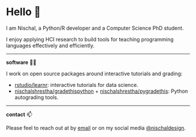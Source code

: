 # Hello :wave:

I am Nischal, a Python/R developer and a Computer Science PhD student. 

I enjoy applying HCI research to build tools for teaching programming languages effectively and efficiently.

---

**software** :man_technologist: 

I work on open source packages around interactive tutorials and grading:

- [rstudio/learnr](https://github.com/rstudio/learnr): interactive tutorials for data science.
- [nischalshrestha/gradethispython](https://github.com/nischalshrestha/gradethispython) + [nischalshrestha/pygradethis](https://github.com/nischalshrestha/pygradethis): Python autograding tools.

---

**contact** :mailbox:

Please feel to reach out at by [email](mailto:nsrocker92@gmail.com) or on my social media [@nischaldesign](https://twitter.com/nischaldesign). 
